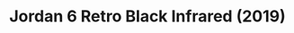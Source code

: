 ---
layout: post
title: "Jordan 6 Retro Black Infrared (2019)"
img: "https://stockx.imgix.net/Air-Jordan-6-Retro-Black-Infrared-2019-Product.jpg?fit=fill&bg=FFFFFF&w=300&h=214&auto=format,compress&trim=color&q=90&dpr=2&updated_at=1549058088"
release: "# of Sales: 777 "
new: "False"
url: "air-jordan-6-retro-black-infrared-2019"
sec0: "Similar Shoes"
name00: "adidas Stan Smith Mid Jacquard Pharrell Collegiate Navy" 
url00: "adidas-stan-smith-mid-jacquard-pharrell-collegiate-navy"
img00: "Adidas-Stan-Smith-Mid-Jacquard-Pharrell-Collegiate-Navy.png"
name01: "Nike SB Blazer Poets Lighthouse" 
url01: "nike-sb-blazer-poets-lighthouse"
img01: "Nike-Blazer-SB-Poets-Lighthouse-Product.jpg"
name02: "LeBron 11 Akron vs. Miami" 
url02: "lebron-11-akron-vs-miami"
img02: "Nike-Lebron-11-Akron-vs-Miami.jpg"
name03: "adidas Stan Smith Mid Jacquard Pharrell Chalk White" 
url03: "adidas-stan-smith-mid-jacquard-pharrell-chalk-white"
img03: "Adidas-Stan-Smith-Mid-Jacquard-Pharrell-Chalk-White.png"
name04: "adidas D.Rose 3.5 Year of the Snake" 
url04: "adidas-d-rose-3-5-year-of-the-snake"
img04: "Adidas-D-Rose-3-5-Year-Of-The-Snake-YOTS.jpg"

sec2: "Higher Tops"
name20: "LeBron X EXT Denim" 
url20: "lebron-x-ext-denim"
img20: "Nike-Lebron-X-10-EXT-Denim.jpg"
name21: "Air Jordan 2 Retro QF Black White" 
url21: "air-jordan-2-retro-qf-black-white"
img21: "Air-Jordan-2-Retro-QF-Black-White.jpg"
name22: "Jordan 5 Retro 3Lab5 Infrared" 
url22: "jordan-5-retro-3lab5-infrared"
img22: "Air-Jordan-5-Retro-3Lab5-Infrared-Product.jpg"
name23: "Jordan XX Flyknit R&B Melo Black" 
url23: "air-jordan-xx-flyknit-rb-melo-black"
img23: "Air-Jordan-XX-Flyknit-RB-Melo-Black.png"
name24: "adidas D.Rose 3.5 Year of the Snake" 
url24: "adidas-d-rose-3-5-year-of-the-snake"
img24: "Adidas-D-Rose-3-5-Year-Of-The-Snake-YOTS.jpg"

sec3: "Lower Tops"
name30: "Air VaporMax Moc 2 Acronym Light Bone" 
url30: "nike-air-vapormax-moc-2-acronym-light-bone"
img30: "Nike-Air-VaporMax-Moc-2-Acronym-Light-Bone.png"
name31: "Nike Flyknit Racer Orange Dark Grey (2016)" 
url31: "nike-flyknit-racer-orange-dark-grey"
img31: "Nike-Flyknit-Racer-Orange-Dark-Grey.jpg"
name32: "Nike Dunk SB Low Reptile Gucci" 
url32: "nike-dunk-sb-low-reptile-gucci"
img32: "Nike-Dunk-SB-Low-Reptile-Gucci.jpg"
name33: "Nike Flyknit Racer Pure Platinum" 
url33: "nike-flyknit-racer-game-pure-platinum"
img33: "Nike-Flyknit-Racer-Game-Pure-Platinum.png"
name34: "adidas Stan Smith Mid Jacquard Pharrell Collegiate Navy" 
url34: "adidas-stan-smith-mid-jacquard-pharrell-collegiate-navy"
img34: "Adidas-Stan-Smith-Mid-Jacquard-Pharrell-Collegiate-Navy.png"

sec4: "More Red"
name40: "adidas Stan Smith Mid Jacquard Pharrell Chalk White" 
url40: "adidas-stan-smith-mid-jacquard-pharrell-chalk-white"
img40: "Adidas-Stan-Smith-Mid-Jacquard-Pharrell-Chalk-White.png"
name41: "adidas Stan Smith Mid Jacquard Pharrell Collegiate Navy" 
url41: "adidas-stan-smith-mid-jacquard-pharrell-collegiate-navy"
img41: "Adidas-Stan-Smith-Mid-Jacquard-Pharrell-Collegiate-Navy.png"
name42: "Nike Air Footscape Woven Light Bone Rainbow" 
url42: "nike-air-footscape-woven-light-bone-rainbow"
img42: "Nike-Air-Footscape-Woven-Light-Bone-Rainbow.jpg"
name43: "LeBron X NSW Night Stadium" 
url43: "lebron-x-nsw-night-stadium"
img43: "Nike-Lebron-X-10-NSW-Night-Stadium.jpg"
name44: "Nike SB Blazer Paul Brown" 
url44: "nike-sb-blazer-paul-brown"
img44: "Nike-Blazer-SB-Paul-Brown.jpg"

sec5: "More Blue"
name50: "Kobe 11 Brave Blue" 
url50: "kobe-11-brave-blue"
img50: "Nike-Kobe-11-Brave-Blue.jpg"
name51: "KD 5 Thunder Away" 
url51: "nike-kd-5-thunder-away"
img51: "Nike-KD-5-Thunder-Away.png"
name52: "Jordan XXX1 Low Marquette" 
url52: "air-jordan-xxx1-low-marquette"
img52: "Air-Jordan-XXX1-Low-Marquette.png"
name53: "Jordan 10 Retro Los Angeles (GS)" 
url53: "jordan-10-retro-los-angeles-gs"
img53: "Air-Jordan-10-Retro-Los-Angeles-GS.jpg"
name54: "Kobe 4 Carpe Diem" 
url54: "kobe-4-carpe-diem"
img54: "Nike-Kobe-4-Carpe-Diem.jpg"

sec1: "Matching Streetwear"
name10: "Bape Reflector Shark MA-1 Black" 
url10: "bape-reflector-shark-ma-1-black"
img10: "products/streetwear/Bape-Reflector-Shark-MA-1-Black-2.jpg"
name11: "Supreme Comme des Garcons SHIRT Split Box Logo Hooded Sweatshirt Black" 
url11: "supreme-comme-des-garcons-shirt-split-box-logo-hooded-sweatshirt-black"
img11: "products/streetwear/Supreme-Comme-des-Garcons-SHIRT-Split-Box-Logo-Hooded-Sweatshirt-Black.jpg"
name12: "Supreme WINDSTOPPER Zip Up Hooded Sweatshirt Navy" 
url12: "supreme-windstopper-zip-up-hooded-sweatshirt-navy"
img12: "products/streetwear/Supreme-WINDSTOPPER-Zip-Up-Hooded-Sweatshirt-Navy.jpg"
name13: "Kith Treats x Got Milk Got Kith Hoodie Black" 
url13: "kith-treats-x-got-milk-got-kith-hoodie-black"
img13: "products/streetwear/Kith-Treats-x-Got-Milk-Got-Kith-Hoodie-Black.jpg"
name14: "Supreme Studded Hooded Sweatshirt Dark Green" 
url14: "supreme-studded-hooded-sweatshirt-dark-green"
img14: "products/streetwear/Supreme-Studded-Hooded-Sweatshirt-Dark-Green.jpg"

---